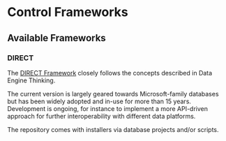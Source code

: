# Control Frameworks

## Available Frameworks

### DIRECT

The [DIRECT Framework](https://github.com/data-solution-automation-engine/DIRECT) closely follows the concepts described in Data Engine Thinking.

The current version is largely geared towards Microsoft-family databases but has been widely adopted and in-use for more than 15 years. Development is ongoing, for instance to implement a more API-driven approach for further interoperability with different data platforms.

The repository comes with installers via database projects and/or scripts.